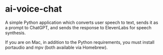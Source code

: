 # ai-voice-chat
A simple Python application which converts user speech to text, sends it as a prompt to ChatGPT, and sends the response to ElevenLabs for speech synthesis.

If you are on Mac, in addition to the Python requirements, you must install portaudio and mpv (both available via Homebrew).